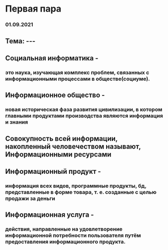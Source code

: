 # Первая пара
### 01.09.2021

## Тема: ---

## Социальная информатика - 
### это наука, изучающая комплекс проблем, связанных с информационными процессами в обществе(социуме).

## Информационное общество - 
### новая историческая фаза развития цивилизации, в котором главными продуктами производства являются информация и знания

## Совокупность всей информации, накопленный человечеством называют, Информационными ресурсами

## Информационный продукт -
### информация всех видов, программные продукты, бд, представленные в форме товара, т. е. созданные с целью продажи за деньги

## Информационная услуга - 
### действия, направленные на удовлетворение информационной потребности пользователя путём предоставления информационного продукта.
